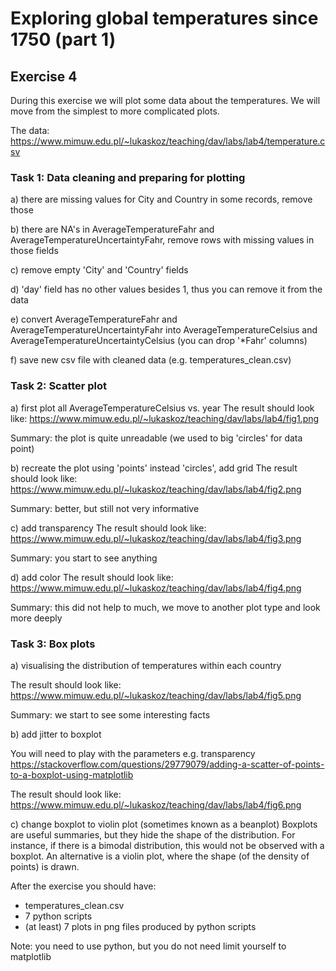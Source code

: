 # Exploring global temperatures since 1750 (part 1)

## Exercise 4

During this exercise we will plot some data about the temperatures. 
We will move from the simplest to more complicated plots.


The data: https://www.mimuw.edu.pl/~lukaskoz/teaching/dav/labs/lab4/temperature.csv


### Task 1: Data cleaning and preparing for plotting

a) there are missing values for City and Country in some records, remove those

b) there are NA's in AverageTemperatureFahr and AverageTemperatureUncertaintyFahr, 
remove rows with missing values in those fields

c) remove empty 'City' and 'Country' fields

d) 'day' field has no other values besides 1, thus you can remove it from the data

e) convert AverageTemperatureFahr and AverageTemperatureUncertaintyFahr into 
AverageTemperatureCelsius and AverageTemperatureUncertaintyCelsius 
(you can drop '*Fahr' columns)

f) save new csv file with cleaned data (e.g. temperatures_clean.csv)



### Task 2: Scatter plot
a) first plot all AverageTemperatureCelsius vs. year
The result should look like:
https://www.mimuw.edu.pl/~lukaskoz/teaching/dav/labs/lab4/fig1.png

Summary: the plot is quite unreadable (we used to big 'circles' for data point)

b) recreate the plot using 'points' instead 'circles', add grid
The result should look like:
https://www.mimuw.edu.pl/~lukaskoz/teaching/dav/labs/lab4/fig2.png

Summary: better, but still not very informative

c) add transparency
The result should look like:
https://www.mimuw.edu.pl/~lukaskoz/teaching/dav/labs/lab4/fig3.png

Summary: you start to see anything

d) add color
The result should look like:
https://www.mimuw.edu.pl/~lukaskoz/teaching/dav/labs/lab4/fig4.png

Summary: this did not help to much, we move to another plot type and look more deeply 


### Task 3: Box plots
a) visualising the distribution of temperatures within each country

The result should look like:
https://www.mimuw.edu.pl/~lukaskoz/teaching/dav/labs/lab4/fig5.png

Summary: we start to see some interesting facts

b) add jitter to boxplot

You will need to play with the parameters e.g. transparency
https://stackoverflow.com/questions/29779079/adding-a-scatter-of-points-to-a-boxplot-using-matplotlib

The result should look like:
https://www.mimuw.edu.pl/~lukaskoz/teaching/dav/labs/lab4/fig6.png

c) change boxplot to violin plot (sometimes known as a beanplot)
Boxplots are useful summaries, but they hide the shape of the distribution. 
For instance, if there is a bimodal distribution, this would not be observed
with a boxplot. An alternative is a violin plot, where the shape 
(of the density of points) is drawn.

After the exercise you should have:
- temperatures_clean.csv
- 7 python scripts
- (at least) 7 plots in png files produced by python scripts

Note: you need to use python, but you do not need limit yourself to matplotlib
